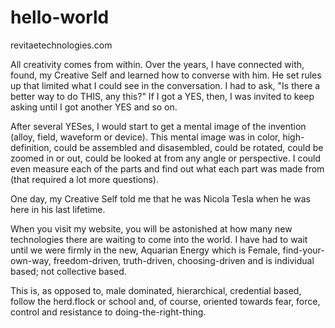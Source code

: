 # hello-world
revitaetechnologies.com

All creativity comes from within. Over the years, I have connected with, found, my Creative Self and learned how to converse with him. He set rules up that limited what I could see in the conversation.  I had to ask, "Is there a better way to do THIS, any this?" If I got a YES, then, I was invited to keep asking until I got another YES and so on.

After several YESes, I would start to get a mental image of the invention (alloy, field, waveform or device). This mental image was in color, high-definition, could be assembled and disasembled, could be rotated, could be zoomed in or out, could be looked at from any angle or perspective. I could even measure each of the parts and find out what each part was made from (that required a lot more questions).

One day, my Creative Self told me that he was Nicola Tesla when he was here in his last lifetime.

When you visit my website, you will be astonished at how many new technologies there are waiting to come into the world. I have had to wait until we were firmly in the new, Aquarian Energy which is Female, find-your-own-way, freedom-driven, truth-driven, choosing-driven and is individual based; not collective based.

This is, as opposed to, male dominated, hierarchical, credential based, follow the herd.flock or school and, of course, oriented towards fear, force, control and resistance to doing-the-right-thing.
